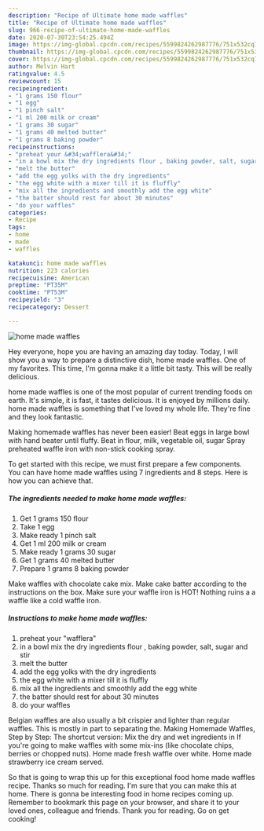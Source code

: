```yaml
---
description: "Recipe of Ultimate home made waffles"
title: "Recipe of Ultimate home made waffles"
slug: 966-recipe-of-ultimate-home-made-waffles
date: 2020-07-30T23:54:25.494Z
image: https://img-global.cpcdn.com/recipes/5599824262987776/751x532cq70/home-made-waffles-recipe-main-photo.jpg
thumbnail: https://img-global.cpcdn.com/recipes/5599824262987776/751x532cq70/home-made-waffles-recipe-main-photo.jpg
cover: https://img-global.cpcdn.com/recipes/5599824262987776/751x532cq70/home-made-waffles-recipe-main-photo.jpg
author: Melvin Hart
ratingvalue: 4.5
reviewcount: 15
recipeingredient:
- "1 grams 150 flour"
- "1 egg"
- "1 pinch salt"
- "1 ml 200 milk or cream"
- "1 grams 30 sugar"
- "1 grams 40 melted butter"
- "1 grams 8 baking powder"
recipeinstructions:
- "preheat your &#34;wafflera&#34;"
- "in a bowl mix the dry ingredients flour , baking powder, salt, sugar and stir"
- "melt the butter"
- "add the egg yolks with the dry ingredients"
- "the egg white with a mixer till it is fluffly"
- "mix all the ingredients and smoothly add the egg white"
- "the batter should rest for about 30 minutes"
- "do your waffles"
categories:
- Recipe
tags:
- home
- made
- waffles

katakunci: home made waffles 
nutrition: 223 calories
recipecuisine: American
preptime: "PT35M"
cooktime: "PT53M"
recipeyield: "3"
recipecategory: Dessert

---
```



![home made waffles](https://img-global.cpcdn.com/recipes/5599824262987776/751x532cq70/home-made-waffles-recipe-main-photo.jpg)

Hey everyone, hope you are having an amazing day today. Today, I will show you a way to prepare a distinctive dish, home made waffles. One of my favorites. This time, I'm gonna make it a little bit tasty. This will be really delicious.

home made waffles is one of the most popular of current trending foods on earth. It's simple, it is fast, it tastes delicious. It is enjoyed by millions daily. home made waffles is something that I've loved my whole life. They're fine and they look fantastic.

Making homemade waffles has never been easier! Beat eggs in large bowl with hand beater until fluffy. Beat in flour, milk, vegetable oil, sugar Spray preheated waffle iron with non-stick cooking spray.


To get started with this recipe, we must first prepare a few components. You can have home made waffles using 7 ingredients and 8 steps. Here is how you can achieve that.

<!--inarticleads1-->

##### The ingredients needed to make home made waffles:

1. Get 1 grams 150 flour
1. Take 1 egg
1. Make ready 1 pinch salt
1. Get 1 ml 200 milk or cream
1. Make ready 1 grams 30 sugar
1. Get 1 grams 40 melted butter
1. Prepare 1 grams 8 baking powder


Make waffles with chocolate cake mix. Make cake batter according to the instructions on the box. Make sure your waffle iron is HOT! Nothing ruins a a waffle like a cold waffle iron. 

<!--inarticleads2-->

##### Instructions to make home made waffles:

1. preheat your &#34;wafflera&#34;
1. in a bowl mix the dry ingredients flour , baking powder, salt, sugar and stir
1. melt the butter
1. add the egg yolks with the dry ingredients
1. the egg white with a mixer till it is fluffly
1. mix all the ingredients and smoothly add the egg white
1. the batter should rest for about 30 minutes
1. do your waffles


Belgian waffles are also usually a bit crispier and lighter than regular waffles. This is mostly in part to separating the. Making Homemade Waffles, Step by Step: The shortcut version: Mix the dry and wet ingredients in If you&#39;re going to make waffles with some mix-ins (like chocolate chips, berries or chopped nuts). Home made fresh waffle over white. Home made strawberry ice cream served. 

So that is going to wrap this up for this exceptional food home made waffles recipe. Thanks so much for reading. I'm sure that you can make this at home. There is gonna be interesting food in home recipes coming up. Remember to bookmark this page on your browser, and share it to your loved ones, colleague and friends. Thank you for reading. Go on get cooking!

